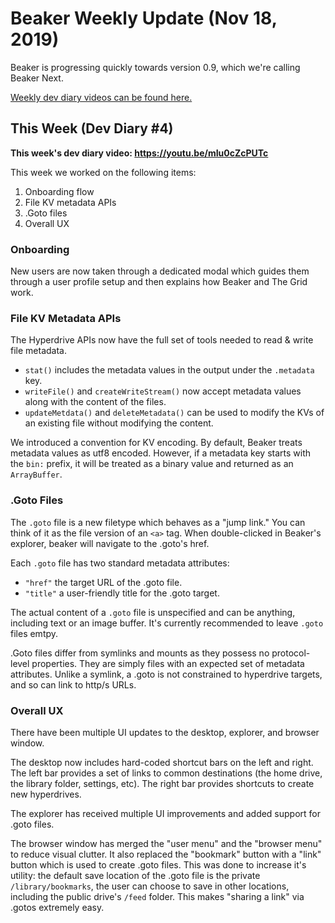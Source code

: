 # Beaker Weekly Update (Nov 18, 2019)

Beaker is progressing quickly towards version 0.9, which we're calling Beaker Next.

[Weekly dev diary videos can be found here.](https://www.youtube.com/playlist?list=PLBND3AXbdG41mp1VbNL6HF_lE3lBeb6wf)

## This Week (Dev Diary #4)

**This week's dev diary video: https://youtu.be/mIu0cZcPUTc**

This week we worked on the following items:

 1. Onboarding flow
 2. File KV metadata APIs
 3. .Goto files
 4. Overall UX

### Onboarding

New users are now taken through a dedicated modal which guides them through a user profile setup and then explains how Beaker and The Grid work.

### File KV Metadata APIs

The Hyperdrive APIs now have the full set of tools needed to read & write file metadata.

 - `stat()` includes the metadata values in the output under the `.metadata` key.
 - `writeFile()` and `createWriteStream()` now accept metadata values along with the content of the files.
 - `updateMetdata()` and `deleteMetadata()` can be used to modify the KVs of an existing file without modifying the content.

We introduced a convention for KV encoding. By default, Beaker treats metadata values as utf8 encoded. However, if a metadata key starts with the `bin:` prefix, it will be treated as a binary value and returned as an `ArrayBuffer`.

### .Goto Files

The `.goto` file is a new filetype which behaves as a "jump link." You can think of it as the file version of an `<a>` tag. When double-clicked in Beaker's explorer, beaker will navigate to the .goto's href.

Each `.goto` file has two standard metadata attributes:

 - `"href"` the target URL of the .goto file.
 - `"title"` a user-friendly title for the .goto target.

The actual content of a `.goto` file is unspecified and can be anything, including text or an image buffer. It's currently recommended to leave `.goto` files emtpy.

.Goto files differ from symlinks and mounts as they possess no protocol-level properties. They are simply files with an expected set of metadata attributes. Unlike a symlink, a .goto is not constrained to hyperdrive targets, and so can link to http/s URLs.

### Overall UX

There have been multiple UI updates to the desktop, explorer, and browser window.

The desktop now includes hard-coded shortcut bars on the left and right. The left bar provides a set of links to common destinations (the home drive, the library folder, settings, etc). The right bar provides shortcuts to create new hyperdrives.

The explorer has received multiple UI improvements and added support for .goto files.

The browser window has merged the "user menu" and the "browser menu" to reduce visual clutter. It also replaced the "bookmark" button with a "link" button which is used to create .goto files. This was done to increase it's utility: the default save location of the .goto file is the private `/library/bookmarks`, the user can choose to save in other locations, including the public drive's `/feed` folder. This makes "sharing a link" via .gotos extremely easy.
